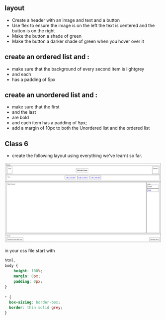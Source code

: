 ## layout
- Create a header with an image and text and a button
- Use flex to ensure the image is on the left the text is centered and the button is on the right
- Make the button a shade of green
- Make the button a darker shade of green when you hover over it

## create an ordered list and :
- make sure that the background of every second item is lightgrey
- and each <li> has a padding of 5px

## create an unordered list and :
- make sure that the first <li> and the last<li> are bold
- and each item has a padding of 5px; 
- add a margin of 10px to both the Unordered list and the ordered list

## Class 6

- create the following layout using everything we've learnt so far.

![](class_6_classwork.png)

in your css file start with 
```css
html,
body {
    height: 100%;
    margin: 0px;
    padding: 0px;
}

* {
  box-sizing: border-box;
  border: thin solid grey;
}
```
